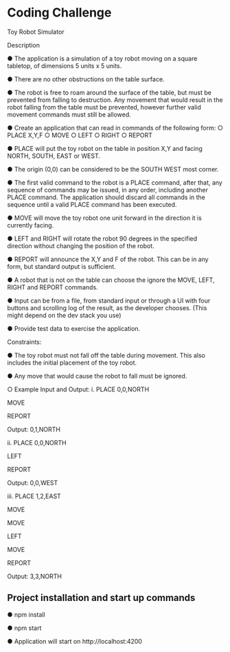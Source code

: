 # Coding Challenge


Toy Robot Simulator

Description

● The application is a simulation of a toy robot moving on a square tabletop, of
dimensions 5 units x 5 units.

● There are no other obstructions on the table surface.

● The robot is free to roam around the surface of the table, but must be prevented from
falling to destruction. Any movement that would result in the robot falling from the
table must be prevented, however further valid movement commands must still be
allowed.

● Create an application that can read in commands of the following form:
    ○ PLACE X,Y,F
    ○ MOVE
    ○ LEFT
    ○ RIGHT
    ○ REPORT

● PLACE will put the toy robot on the table in position X,Y and facing NORTH, SOUTH,
EAST or WEST.

● The origin (0,0) can be considered to be the SOUTH WEST most corner.

● The first valid command to the robot is a PLACE command, after that, any sequence
of commands may be issued, in any order, including another PLACE command. The
application should discard all commands in the sequence until a valid PLACE
command has been executed.

● MOVE will move the toy robot one unit forward in the direction it is currently facing.

● LEFT and RIGHT will rotate the robot 90 degrees in the specified direction without
changing the position of the robot.

● REPORT will announce the X,Y and F of the robot. This can be in any form, but
standard output is sufficient.

● A robot that is not on the table can choose the ignore the MOVE, LEFT, RIGHT and
REPORT commands.

● Input can be from a file, from standard input or through a UI with four buttons and
scrolling log of the result, as the developer chooses. (This might depend on the dev
stack you use)

● Provide test data to exercise the application.

Constraints:

● The toy robot must not fall off the table during movement. This also includes the
initial placement of the toy robot.

● Any move that would cause the robot to fall must be ignored.

○ Example Input and Output:
i. PLACE 0,0,NORTH

MOVE

REPORT

Output: 0,1,NORTH


ii. PLACE 0,0,NORTH

LEFT

REPORT

Output: 0,0,WEST


iii. PLACE 1,2,EAST

MOVE

MOVE

LEFT

MOVE

REPORT

Output: 3,3,NORTH

## Project installation and start up commands

● npm install

● npm start

● Application will start on http://localhost:4200

